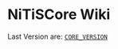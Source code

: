 <h1 style="font-wieght=bold;">
  NiTiSCore Wiki
</h1>

Last Version are: <a href="https://www.nuget.org/packages/NiTiSCore/CORE_NUGET_VERSION">`CORE_VERSION`</a>
